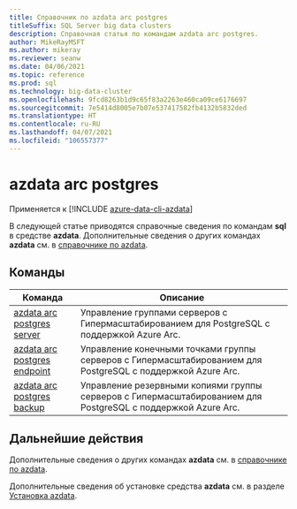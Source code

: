 ```yaml
---
title: Справочник по azdata arc postgres
titleSuffix: SQL Server big data clusters
description: Справочная статья по командам azdata arc postgres.
author: MikeRayMSFT
ms.author: mikeray
ms.reviewer: seanw
ms.date: 04/06/2021
ms.topic: reference
ms.prod: sql
ms.technology: big-data-cluster
ms.openlocfilehash: 9fcd8263b1d9c65f83a2263e460ca09ce6176697
ms.sourcegitcommit: 7e5414d8005e7b07e537417582fb4132b5832ded
ms.translationtype: HT
ms.contentlocale: ru-RU
ms.lasthandoff: 04/07/2021
ms.locfileid: "106557377"
---
```

# <a name="azdata-arc-postgres"></a>azdata arc postgres

Применяется к [!INCLUDE [azure-data-cli-azdata](../../includes/azure-data-cli-azdata.md)]

В следующей статье приводятся справочные сведения по командам **sql** в средстве **azdata**. Дополнительные сведения о других командах **azdata** см. в [справочнике по azdata](reference-azdata.md).

## <a name="commands"></a>Команды

|Команда|Описание|
| --- | --- |
[azdata arc postgres server](reference-azdata-arc-postgres-server.md) | Управление группами серверов с Гипермасштабированием для PostgreSQL с поддержкой Azure Arc.
[azdata arc postgres endpoint](reference-azdata-arc-postgres-endpoint.md) | Управление конечными точками группы серверов с Гипермасштабированием для PostgreSQL с поддержкой Azure Arc.
[azdata arc postgres backup](reference-azdata-arc-postgres-backup.md) | Управление резервными копиями группы серверов с Гипермасштабированием для PostgreSQL с поддержкой Azure Arc.

## <a name="next-steps"></a>Дальнейшие действия

Дополнительные сведения о других командах **azdata** см. в [справочнике по azdata](reference-azdata.md). 

Дополнительные сведения об установке средства **azdata** см. в разделе [Установка azdata](..\install\deploy-install-azdata.md).

